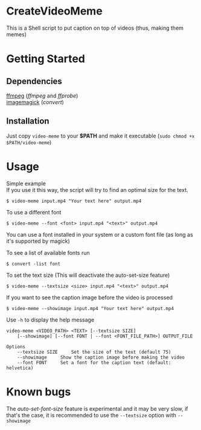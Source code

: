 # CreateVideoMeme
This is a Shell script to put caption on top of videos (thus, making them memes)

# Getting Started
## Dependencies
[ffmpeg](https://ffmpeg.org/) (*ffmpeg* and *ffprobe*)  
[imagemagick](https://github.com/ImageMagick/ImageMagick) (*convert*) 

## Installation
Just copy `video-meme` to your **$PATH** and make it executable (`sudo chmod +x $PATH/video-meme`)

# Usage
Simple example  
If you use it this way, the script will try to find an optimal size for the text.
```
$ video-meme input.mp4 "Your text here" output.mp4
```

To use a different font
```
$ video-meme --font <font> input.mp4 "<text>" output.mp4
```
You can use a font installed in your system or a custom font file (as long as it's supported by magick)

To see a list of available fonts run 
```
$ convert -list font
```

To set the text size
(This will deactivate the auto-set-size feature)
```
$ video-meme --textsize <size> input.mp4 "<text>" output.mp4
``` 

If you want to see the caption image before the video is processed
```
$ video-meme --showimage input.mp4 "Your text here" output.mp4
```

Use `-h` to display the help message
```
video-meme <VIDEO_PATH> <TEXT> [--textsize SIZE]
	[--showimage] [--font FONT | --font <FONT_FILE_PATH>] OUTPUT_FILE
	
Options
	--textsize SIZE		Set the size of the text (default 75)
	--showimage		Show the caption image before making the video
	--font FONT		Set a font for the caption text (default: helvetica)
```

# Known bugs
The _auto-set-font-size_ feature is experimental and it may be very slow, if that's the case, it is recommended to use the `--textsize` option with `--showimage`
